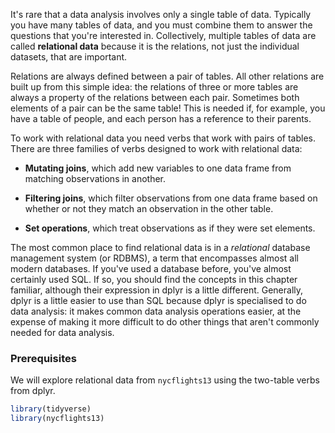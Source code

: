 
It's rare that a data analysis involves only a single table of data. Typically you have many tables of data, and you must combine them to answer the questions that you're interested in. Collectively, multiple tables of data are called __relational data__ because it is the relations, not just the individual datasets, that are important.

Relations are always defined between a pair of tables. All other relations are built up from this simple idea: the relations of three or more tables are always a property of the relations between each pair. Sometimes both elements of a pair can be the same table! This is needed if, for example, you have a table of people, and each person has a reference to their parents.

To work with relational data you need verbs that work with pairs of tables. There are three families of verbs designed to work with relational data:

* __Mutating joins__, which add new variables to one data frame from matching
  observations in another.

* __Filtering joins__, which filter observations from one data frame based on
  whether or not they match an observation in the other table.

* __Set operations__, which treat observations as if they were set elements.

The most common place to find relational data is in a _relational_ database management system (or RDBMS), a term that encompasses almost all modern databases. If you've used a database before, you've almost certainly used SQL. If so, you should find the concepts in this chapter familiar, although their expression in dplyr is a little different. Generally, dplyr is a little easier to use than SQL because dplyr is specialised to do data analysis: it makes common data analysis operations easier, at the expense of making it more difficult to do other things that aren't commonly needed for data analysis.

### Prerequisites

We will explore relational data from `nycflights13` using the two-table verbs from dplyr.


```r
library(tidyverse)
library(nycflights13)
```
